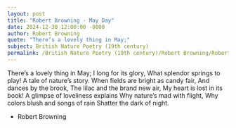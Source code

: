 ```yaml
---
layout: post
title: "Robert Browning - May Day"
date: 2024-12-30 12:00:00 -0000
author: Robert Browning
quote: "There’s a lovely thing in May;"
subject: British Nature Poetry (19th century)
permalink: /British Nature Poetry (19th century)/Robert Browning/Robert Browning - May Day
---
```


There’s a lovely thing in May;
   I long for its glory,
What splendor springs to play!
   A tale of nature’s story.
When fields are bright as candy fair,
   And dances by the brook,
The lilac and the brand new air,
   My heart is lost in its book!
A glimpse of loveliness explains
   Why nature’s mad with flight,
Why colors blush and songs of rain
   Shatter the dark of night.

- Robert Browning
